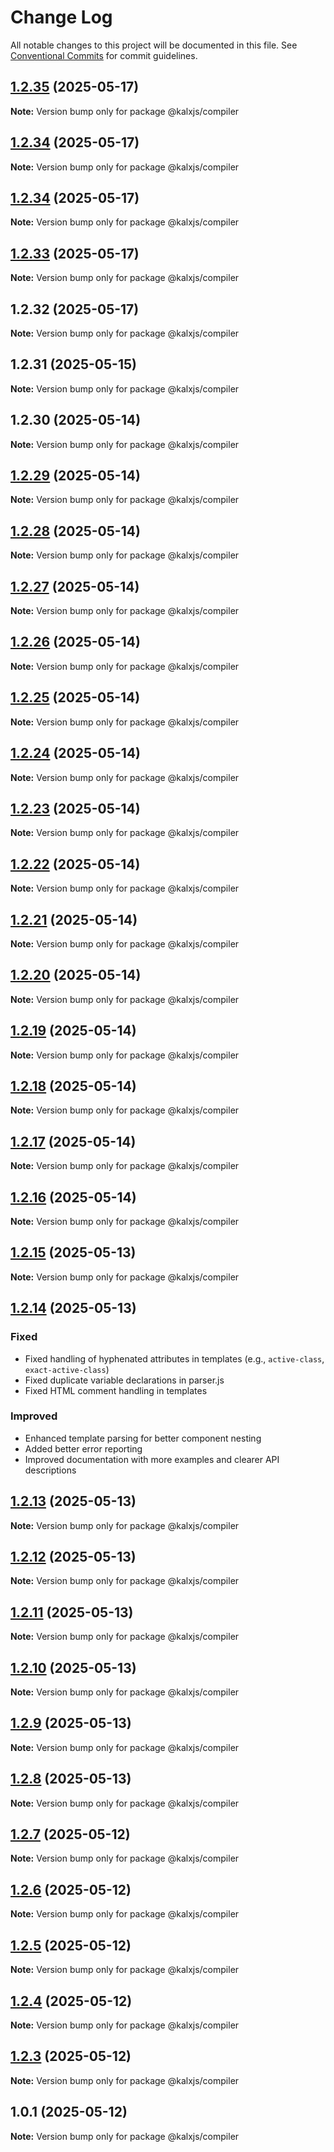 # Change Log

All notable changes to this project will be documented in this file.
See [Conventional Commits](https://conventionalcommits.org) for commit guidelines.

## [1.2.35](https://github.com/Odeneho-Calculus/kalxjs/compare/@kalxjs/compiler@1.2.34...@kalxjs/compiler@1.2.35) (2025-05-17)

**Note:** Version bump only for package @kalxjs/compiler

## [1.2.34](https://github.com/Odeneho-Calculus/kalxjs/compare/@kalxjs/compiler@1.2.33...@kalxjs/compiler@1.2.34) (2025-05-17)

**Note:** Version bump only for package @kalxjs/compiler

## [1.2.34](https://github.com/Odeneho-Calculus/kalxjs/compare/@kalxjs/compiler@1.2.33...@kalxjs/compiler@1.2.34) (2025-05-17)

**Note:** Version bump only for package @kalxjs/compiler

## [1.2.33](https://github.com/Odeneho-Calculus/kalxjs/compare/@kalxjs/compiler@1.2.32...@kalxjs/compiler@1.2.33) (2025-05-17)

**Note:** Version bump only for package @kalxjs/compiler

## 1.2.32 (2025-05-17)

**Note:** Version bump only for package @kalxjs/compiler

## 1.2.31 (2025-05-15)

**Note:** Version bump only for package @kalxjs/compiler

## 1.2.30 (2025-05-14)

**Note:** Version bump only for package @kalxjs/compiler

## [1.2.29](https://github.com/Odeneho-Calculus/kalxjs/compare/@kalxjs/compiler@1.2.28...@kalxjs/compiler@1.2.29) (2025-05-14)

**Note:** Version bump only for package @kalxjs/compiler

## [1.2.28](https://github.com/Odeneho-Calculus/kalxjs/compare/@kalxjs/compiler@1.2.27...@kalxjs/compiler@1.2.28) (2025-05-14)

**Note:** Version bump only for package @kalxjs/compiler

## [1.2.27](https://github.com/Odeneho-Calculus/kalxjs/compare/@kalxjs/compiler@1.2.26...@kalxjs/compiler@1.2.27) (2025-05-14)

**Note:** Version bump only for package @kalxjs/compiler

## [1.2.26](https://github.com/Odeneho-Calculus/kalxjs/compare/@kalxjs/compiler@1.2.18...@kalxjs/compiler@1.2.26) (2025-05-14)

**Note:** Version bump only for package @kalxjs/compiler

## [1.2.25](https://github.com/Odeneho-Calculus/kalxjs/compare/@kalxjs/compiler@1.2.18...@kalxjs/compiler@1.2.25) (2025-05-14)

**Note:** Version bump only for package @kalxjs/compiler

## [1.2.24](https://github.com/Odeneho-Calculus/kalxjs/compare/@kalxjs/compiler@1.2.18...@kalxjs/compiler@1.2.24) (2025-05-14)

**Note:** Version bump only for package @kalxjs/compiler

## [1.2.23](https://github.com/Odeneho-Calculus/kalxjs/compare/@kalxjs/compiler@1.2.18...@kalxjs/compiler@1.2.23) (2025-05-14)

**Note:** Version bump only for package @kalxjs/compiler

## [1.2.22](https://github.com/Odeneho-Calculus/kalxjs/compare/@kalxjs/compiler@1.2.18...@kalxjs/compiler@1.2.22) (2025-05-14)

**Note:** Version bump only for package @kalxjs/compiler

## [1.2.21](https://github.com/Odeneho-Calculus/kalxjs/compare/@kalxjs/compiler@1.2.18...@kalxjs/compiler@1.2.21) (2025-05-14)

**Note:** Version bump only for package @kalxjs/compiler

## [1.2.20](https://github.com/Odeneho-Calculus/kalxjs/compare/@kalxjs/compiler@1.2.18...@kalxjs/compiler@1.2.20) (2025-05-14)

**Note:** Version bump only for package @kalxjs/compiler

## [1.2.19](https://github.com/Odeneho-Calculus/kalxjs/compare/@kalxjs/compiler@1.2.18...@kalxjs/compiler@1.2.19) (2025-05-14)

**Note:** Version bump only for package @kalxjs/compiler

## [1.2.18](https://github.com/Odeneho-Calculus/kalxjs/compare/@kalxjs/compiler@1.2.17...@kalxjs/compiler@1.2.18) (2025-05-14)

**Note:** Version bump only for package @kalxjs/compiler

## [1.2.17](https://github.com/Odeneho-Calculus/kalxjs/compare/@kalxjs/compiler@1.2.16...@kalxjs/compiler@1.2.17) (2025-05-14)

**Note:** Version bump only for package @kalxjs/compiler

## [1.2.16](https://github.com/Odeneho-Calculus/kalxjs/compare/@kalxjs/compiler@1.2.15...@kalxjs/compiler@1.2.16) (2025-05-14)

**Note:** Version bump only for package @kalxjs/compiler

## [1.2.15](https://github.com/Odeneho-Calculus/kalxjs/compare/@kalxjs/compiler@1.2.14...@kalxjs/compiler@1.2.15) (2025-05-13)

**Note:** Version bump only for package @kalxjs/compiler

## [1.2.14](https://github.com/Odeneho-Calculus/kalxjs/compare/@kalxjs/compiler@1.2.13...@kalxjs/compiler@1.2.14) (2025-05-13)

### Fixed

- Fixed handling of hyphenated attributes in templates (e.g., `active-class`, `exact-active-class`)
- Fixed duplicate variable declarations in parser.js
- Fixed HTML comment handling in templates

### Improved

- Enhanced template parsing for better component nesting
- Added better error reporting
- Improved documentation with more examples and clearer API descriptions

## [1.2.13](https://github.com/Odeneho-Calculus/kalxjs/compare/@kalxjs/compiler@1.2.12...@kalxjs/compiler@1.2.13) (2025-05-13)

**Note:** Version bump only for package @kalxjs/compiler

## [1.2.12](https://github.com/Odeneho-Calculus/kalxjs/compare/@kalxjs/compiler@1.2.11...@kalxjs/compiler@1.2.12) (2025-05-13)

**Note:** Version bump only for package @kalxjs/compiler

## [1.2.11](https://github.com/Odeneho-Calculus/kalxjs/compare/@kalxjs/compiler@1.2.10...@kalxjs/compiler@1.2.11) (2025-05-13)

**Note:** Version bump only for package @kalxjs/compiler

## [1.2.10](https://github.com/Odeneho-Calculus/kalxjs/compare/@kalxjs/compiler@1.2.9...@kalxjs/compiler@1.2.10) (2025-05-13)

**Note:** Version bump only for package @kalxjs/compiler

## [1.2.9](https://github.com/Odeneho-Calculus/kalxjs/compare/@kalxjs/compiler@1.2.8...@kalxjs/compiler@1.2.9) (2025-05-13)

**Note:** Version bump only for package @kalxjs/compiler

## [1.2.8](https://github.com/Odeneho-Calculus/kalxjs/compare/@kalxjs/compiler@1.2.7...@kalxjs/compiler@1.2.8) (2025-05-13)

**Note:** Version bump only for package @kalxjs/compiler

## [1.2.7](https://github.com/Odeneho-Calculus/kalxjs/compare/@kalxjs/compiler@1.2.6...@kalxjs/compiler@1.2.7) (2025-05-12)

**Note:** Version bump only for package @kalxjs/compiler

## [1.2.6](https://github.com/Odeneho-Calculus/kalxjs/compare/@kalxjs/compiler@1.2.5...@kalxjs/compiler@1.2.6) (2025-05-12)

**Note:** Version bump only for package @kalxjs/compiler

## [1.2.5](https://github.com/Odeneho-Calculus/kalxjs/compare/@kalxjs/compiler@1.2.4...@kalxjs/compiler@1.2.5) (2025-05-12)

**Note:** Version bump only for package @kalxjs/compiler

## [1.2.4](https://github.com/Odeneho-Calculus/kalxjs/compare/@kalxjs/compiler@1.2.3...@kalxjs/compiler@1.2.4) (2025-05-12)

**Note:** Version bump only for package @kalxjs/compiler

## [1.2.3](https://github.com/Odeneho-Calculus/kalxjs/compare/@kalxjs/compiler@1.0.1...@kalxjs/compiler@1.2.3) (2025-05-12)

**Note:** Version bump only for package @kalxjs/compiler

## 1.0.1 (2025-05-12)

**Note:** Version bump only for package @kalxjs/compiler

